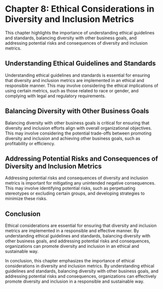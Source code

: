 Chapter 8: Ethical Considerations in Diversity and Inclusion Metrics
====================================================================

This chapter highlights the importance of understanding ethical guidelines and standards, balancing diversity with other business goals, and addressing potential risks and consequences of diversity and inclusion metrics.

## Understanding Ethical Guidelines and Standards

Understanding ethical guidelines and standards is essential for ensuring that diversity and inclusion metrics are implemented in an ethical and responsible manner. This may involve considering the ethical implications of using certain metrics, such as those related to race or gender, and complying with legal and regulatory requirements.

## Balancing Diversity with Other Business Goals

Balancing diversity with other business goals is critical for ensuring that diversity and inclusion efforts align with overall organizational objectives. This may involve considering the potential trade-offs between promoting diversity and inclusion and achieving other business goals, such as profitability or efficiency.

## Addressing Potential Risks and Consequences of Diversity and Inclusion Metrics

Addressing potential risks and consequences of diversity and inclusion metrics is important for mitigating any unintended negative consequences. This may involve identifying potential risks, such as perpetuating stereotypes or excluding certain groups, and developing strategies to minimize these risks.

## Conclusion

Ethical considerations are essential for ensuring that diversity and inclusion metrics are implemented in a responsible and effective manner. By understanding ethical guidelines and standards, balancing diversity with other business goals, and addressing potential risks and consequences, organizations can promote diversity and inclusion in an ethical and sustainable way.

In conclusion, this chapter emphasizes the importance of ethical considerations in diversity and inclusion metrics. By understanding ethical guidelines and standards, balancing diversity with other business goals, and addressing potential risks and consequences, organizations can effectively promote diversity and inclusion in a responsible and sustainable way.
